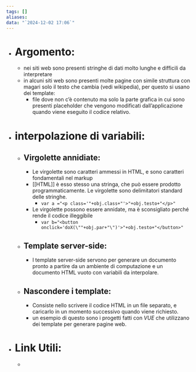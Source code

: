 ```yaml
---
tags: []
aliases: 
data: "`2024-12-02 17:06`"
---
```

- # Argomento:
	- nei siti web sono presenti stringhe di dati molto lunghe e difficili da interpretare 
	- in alcuni siti web sono presenti molte pagine con simile struttura con magari solo il testo che cambia (vedi wikipedia), per questo si usano dei template: 
		- file dove non c’è contenuto ma solo la parte grafica in cui sono presenti placeholder che vengono modificati dall’applicazione quando viene eseguito il codice relativo.
- # interpolazione di variabili:
	- ## Virgolette annidiate:
		- Le virgolette sono caratteri ammessi in HTML, e sono caratteri fondamentali nel markup
		- [[HTML]] è esso stesso una stringa, che può essere prodotto programmaticamente. Le virgolette sono delimitatori standard delle stringhe.
			- `var a ="<p class='"+obj.class+"'>"+obj.testo+"</p>"`
		- Le virgolette possono essere annidate, ma è sconsigliato perché rende il codice illeggibile
			- `var b="<button onclick='doX(\""+obj.par+"\")'>"+obj.testo+"</button>"`
	- ## Template server-side:
		- I template server-side servono per generare un documento pronto a partire da un ambiente di computazione e un documento HTML vuoto con variabili da interpolare.
	- ## Nascondere i template:
		- Consiste nello scrivere il codice HTML in un file separato, e caricarlo in un momento successivo quando viene richiesto.
		- un esempio di questo sono i progetti fatti con _VUE_ che utilizzano dei template per generare pagine web.  
- # Link Utili:
	- 